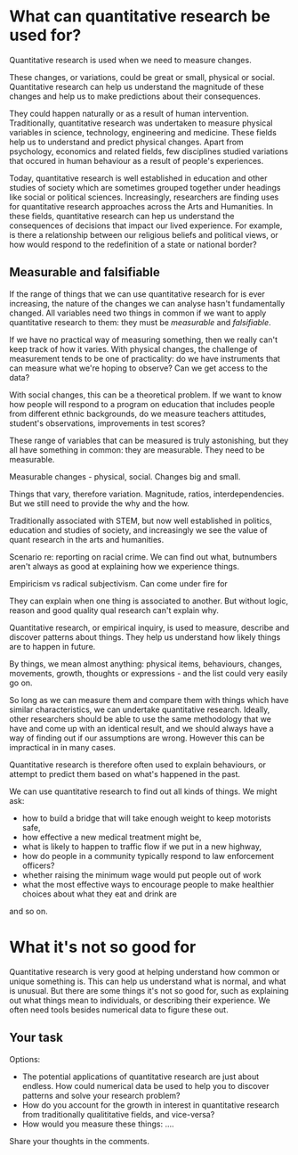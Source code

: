 # What can quantitative research be used for?

Quantitative research is used when we need to measure changes.  

These changes, or variations, could be great or small, physical or social.  Quantitative research can help us understand the magnitude of these changes and help us to make predictions about their consequences.

They could happen naturally or as a result of human intervention.  Traditionally, quantitative research was undertaken to measure physical variables in science, technology, engineering and medicine.  These fields help us to understand and predict physical changes.
Apart from psychology, economics and related fields, few disciplines studied variations that occured in human behaviour as a result of people's experiences. 

Today, quantitative research is well established in education and other studies of society which are sometimes grouped together under headings like social or political sciences.  Increasingly, researchers are finding uses for quantitative research approaches across the Arts and Humanities.  In these fields, quantitative research can hep us understand the consequences of decisions that impact our lived experience.  For example, is there a relationship between our religious beliefs and political views, or how would respond to the redefinition of a state or national border?

## Measurable and falsifiable

If the range of things that we can use quantitative research for is ever increasing, the nature of the changes we can analyse hasn't fundamentally changed.  All variables need two things in common if we want to apply quantitative research to them: they must be _measurable_ and _falsifiable_.

If we have no practical way of measuring something, then we really can't keep track of how it varies.  With physical changes, the challenge of measurement tends to be one of practicality: do we have instruments that can measure what we're hoping to observe?  Can we get access to the data?

With social changes, this can be a theoretical problem.  If we want to know how people will respond to a program on education that includes people from different ethnic backgrounds, do we measure teachers attitudes, student's observations, improvements in test scores?  


These range of variables that can be measured is truly astonishing, but they all have something in common: they are measurable.  They need to be measurable.

Measurable changes - physical, social.  Changes big and small.

Things that vary, therefore variation.  Magnitude, ratios, interdependencies.  But we still need to provide the why and the how.

Traditionally associated with STEM, but now well established in politics, education and studies of society, and increasingly we see the value of quant research in the arts and humanities.

Scenario re: reporting on racial crime.  We can find out what, butnumbers aren't always as good at explaining how we experience things.  

Empiricism vs radical subjectivism.  Can come under fire for 


They can explain when one thing is associated to another.  But without logic, reason and good quality qual research can't explain why.


Quantitative research, or empirical inquiry, is used to measure, describe and discover patterns about things.  They help us understand how likely things are to happen in future.

By things, we mean almost anything: physical items, behaviours, changes, movements, growth, thoughts or expressions - and the list could very easily go on.

So long as we can measure them and compare them with things which have similar characteristics, we can undertake quantitative research. Ideally, other researchers should be able to use the same methodology that we have and come up with an identical result, and we should always have a way of finding out if our assumptions are wrong. However this can be impractical in in many cases.  

Quantitative research is therefore often used to explain behaviours, or attempt to predict them based on what's happened in the past.  

We can use quantitative research to find out all kinds of things.  We might ask:

* how to build a bridge that will take enough weight to keep motorists safe, 
* how effective a new medical treatment might be, 
* what is likely to happen to traffic flow if we put in a new highway, 
* how do people in a community typically respond to law enforcement officers?
* whether raising the minimum wage would put people out of work
* what the most effective ways to encourage people to make healthier choices about what they eat and drink are 

and so on.  

# What it's not so good for

Quantitative research is very good at helping understand how common or unique something is.  This can help us understand what is normal, and what is unusual.  But there are some things it's not so good for, such as explaining out what things mean to individuals, or describing their experience.  We often need tools besides numerical data to figure these out.  

## Your task
Options:

* The potential applications of quantitative research are just about endless.  How could numerical data be used to help you to discover patterns and solve your research problem?
* How do you account for the growth in interest in quantitative research from traditionally qualititative fields, and vice-versa?
* How would you measure these things: ....


Share your thoughts in the comments.
